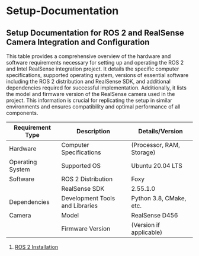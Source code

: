 Setup-Documentation
======================

Setup Documentation for ROS 2 and RealSense Camera Integration and Configuration
-----------------------------------------------------------------------------------

This table provides a comprehensive overview of the hardware and software requirements necessary for setting up and operating the ROS 2 and Intel RealSense integration project. It details the specific computer specifications, supported operating system, versions of essential software including the ROS 2 distribution and RealSense SDK, and additional dependencies required for successful implementation. Additionally, it lists the model and firmware version of the RealSense camera used in the project. This information is crucial for replicating the setup in similar environments and ensures compatibility and optimal performance of all components.

| **Requirement Type** | **Description**                      | **Details/Version**   |
|----------------------|--------------------------------------|-----------------------|
| Hardware             | Computer Specifications              | (Processor, RAM, Storage) |
| Operating System     | Supported OS                         | Ubuntu 20.04 LTS      |
| Software             | ROS 2 Distribution                   | Foxy           |
|                      | RealSense SDK                        | 2.55.1.0              |
| Dependencies         | Development Tools and Libraries      | Python 3.8, CMake, etc. |
| Camera               | Model                                | RealSense D456        |
|                      | Firmware Version                     | (Version if applicable) |

1. [ROS 2 Installation](https://github.com/hasanshomar/Setup-Documentation/blob/main/1.%20ROS%202%20Installation.md)

